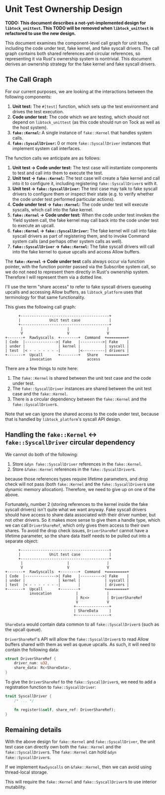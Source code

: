 Unit Test Ownership Design
==========================

**TODO: This document describes a not-yet-implemented design for
`libtock_unittest`. This TODO will be removed when `libtock_unittest` is
refactored to use the new design.**

This document examines the component-level call graph for unit tests, including
the code under test, fake kernel, and fake syscall drivers. The call graph
contains both shared references and circular references, so representing it via
Rust's ownership system is nontrivial. This document derives an ownership
strategy for the fake kernel and fake syscall drivers.

## The Call Graph

For our current purposes, we are looking at the interactions between the
following components:

1. **Unit test:** The `#[test]` function, which sets up the test environment and
   drives the test execution.
2. **Code under test:** The code which we are testing, which should not depend
   on `libtock_unittest` (as this code should run on Tock as well as the host
   system).
3. **`fake::Kernel`:** A single instance of `fake::Kernel` that handles system
   calls.
4. **`fake::SyscallDriver`:** 0 or more `fake::SyscallDriver` instances that
   implement system call interfaces.

The function calls we anticipate are as follows:

1. **Unit test -> Code under test:** The test case will instantiate components
   to test and call into them to execute the test.
2. **Unit test -> `fake::Kernel`:** The test case will create a fake kernel and
   call into it to configure it, including registering `fake::SyscallDriver`s
   with it.
3. **Unit test -> `fake::SyscallDriver`:** The test case may talk to fake
   syscall drivers to configure them or inspect their state (e.g. to verify
   whether the code under test performed particular actions).
4. **Code under test -> `fake::Kernel`:** The code under test will execute
   syscalls, which call into the fake kernel.
5. **`fake::Kernel` -> Code under test:** When the code under test invokes the
   Yield system call, the fake kernel may call back into the code under test to
   execute an upcall.
6. **`fake::Kernel` -> `fake::SyscallDriver`:** The fake kernel will call into
   fake syscall drivers as part of registering them, and to invoke Command
   system calls (and perhaps other system calls as well).
7. **`fake::SyscallDriver` -> `fake::Kernel`:** The fake syscall drivers will
   call into the fake kernel to queue upcalls and access Allow buffers.

The **`fake::Kernel` -> Code under test** calls always occur via function
pointer, with the function pointer passed via the Subscribe system call, so we
do not need to represent them directly in Rust's ownership system. Therefore I
will represent them via a dotted line.

I'll use the term "share access" to refer to fake syscall drivers queueing
upcalls and accessing Allow buffers, as `libtock_platform` uses that terminology
for that same functionality.

This gives the following call graph:

```
      +----------------------------------------+
      |             Unit test case             |
      +----------------------------------------+
       |                    |                 |
       V                    V                 V
+-------+  RawSyscalls  +--------+  Command  +=========+
| Code  |-------------->| Fake   |---------->| Fake    |
| under |               | kernel |           | syscall |
| test  |< - - - - - - -|        |<----------| drivers |
+-------+  Upcall       +--------+   Share   +=========+
           invocation                access
```

There are a few things to note here:

1. The `fake::Kernel` is shared between the unit test case and the code under
   test.
2. The `fake::SyscallDriver` instances are shared between the unit test case and
   the `fake::Kernel`.
3. There is a circular dependency between the `fake::Kernel` and the
   `fake::SyscallDriver`s.

Note that we can ignore the shared access to the code under test, because that
is handled by `libtock_platform`'s syscall API design.

## Handling the `fake::Kernel` <-> `fake::SyscallDriver` circular dependency

We cannot do both of the following:

1. Store `&dyn fake::SyscallDriver` references in the `fake::Kernel`.
2. Store `&fake::Kernel` references in the `fake::SyscallDriver`s.

because those references types require lifetime parameters, and drop check will
not pass (both `fake::Kernel` and the `fake::SyscallDriver`s use dynamic memory
allocation). Therefore, we need to give up on one of the above.

Fortunately, number 2 (storing references to the kernel inside the fake syscall
drivers) isn't quite what we want anyway. Fake syscall drivers should have
access to share data associated with their driver number, but not other drivers.
So it makes more sense to give them a handle type, which we can call
`DriverShareRef`, which only gives them access to their own shares. To avoid the
drop check issues, `DriverShareRef` cannot have a lifetime parameter, so the
share data itself needs to be pulled out into a separate object:

```
      +----------------------------------------+
      |             Unit test case             |
      +----------------------------------------+
       |                    |                 |
       V                    V                 V
+-------+  RawSyscalls  +--------+  Command  +=========+
| Code  |-------------->| Fake   |---------->| Fake    |
| under |               | kernel |           | syscall |
| test  |< - - - - - - -|        |           | drivers |
+-------+  Upcall       +--------+           +=========+
           invocation           |             |
                                | Rc<>        | DriverShareRef
                                V             V
                               +---------------+
                               | ShareData     |
                               +---------------+
```

`ShareData` would contain data common to all `fake::SyscallDriver`s (such as the
upcall queue).

`DriverShareRef`'s API will allow the `fake::SyscallDriver`s to read Allow
buffers shared with them as well as queue upcalls. As such, it will need to
contain the following data:

```rust
struct DriverShareRef {
    driver_num: u32,
    share_data: Rc<ShareData>,
}
```

To give the `DriverShareRef` to the `fake::SyscallDriver`s, we need to add a
registration function to `fake::SyscallDriver`:

```rust
trait SyscallDriver {
    /* ... */

    fn register(&self, share_ref: DriverShareRef);
}
```

## Remaining details

With the above design for `fake::Kernel` and `fake::SyscallDriver`, the unit
test case can directly own both the `fake::Kernel` and the
`fake::SyscallDriver`s. The `fake::Kernel` can hold `&dyn fake::SyscallDriver`s.

If we implement `RawSyscalls` on `&fake::Kernel`, then we can avoid using
thread-local storage.

This will require the `fake::Kernel` and `fake::SyscallDriver`s to use interior
mutability.

